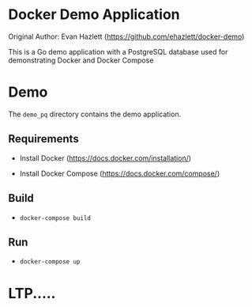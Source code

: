 # Docker Demo Application
Original Author:  Evan Hazlett (https://github.com/ehazlett/docker-demo)

This is a Go demo application with a PostgreSQL database used for demonstrating Docker and Docker Compose

# Demo
The `demo_pq` directory contains the demo application.

## Requirements

- Install Docker (https://docs.docker.com/installation/)

- Install Docker Compose (https://docs.docker.com/compose/)

## Build

- `docker-compose build`

## Run

- `docker-compose up`

# LTP.....
